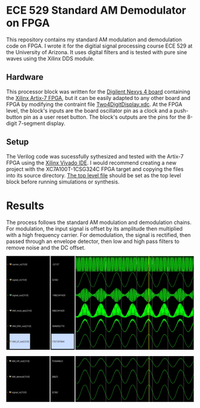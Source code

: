 # ECE 529 Standard AM Demodulator on FPGA
This repository contains my standard AM modulation and demodulation code on FPGA. I wrote it for the digitial signal processing course ECE 529 at the University of Arizona. It uses digital filters and is tested with pure sine waves using the Xilinx DDS module.

## Hardware
This processor block was written for the [Digilent Nexys 4 board](https://digilent.com/reference/programmable-logic/nexys-4/start) containing the [Xilinx Artix-7 FPGA](https://www.xilinx.com/products/silicon-devices/fpga/artix-7.html), but it can be easily adapted to any other board and FPGA by modifying the contraint file [Two4DigitDisplay.xdc](constraints/Two4DigitDisplay.xdc). At the FPGA level, the block's inputs are the board oscillator pin as a clock and a push-button pin as a user reset button. The block's outputs are the pins for the 8-digit 7-segment display.

## Setup
The Verilog code was sucessfully sythesized and tested with the Artix-7 FPGA using the [Xilinx Vivado IDE](https://www.xilinx.com/products/design-tools/vivado.html). I would recommend creating a new project with the XC7A100T-1CSG324C FPGA target and copying the files into its source directory. [The top level file](sources/top_level.v) should be set as the top level block before running simulations or synthesis.

# Results
The process follows the standard AM modulation and demodulation chains. For modulation, the input signal is offset by its amplitude then multiplied with a high frequency carrier. For demodulation, the signal is rectified, then passed through an envelope detector, then low and high pass filters to remove noise and the DC offset.

![](graphics/results_1.png)

![](graphics/results_2_f.png)

